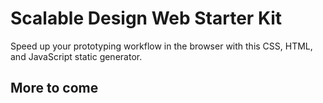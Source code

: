# Scalable Design Web Starter Kit

Speed up your prototyping workflow in the browser with this CSS, HTML, and JavaScript static generator.

## More to come
